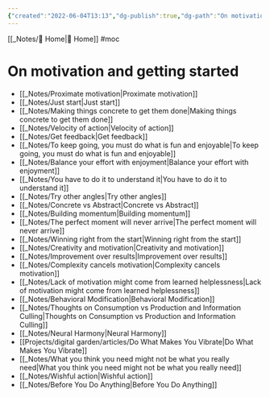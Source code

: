```yaml
---
{"created":"2022-06-04T13:13","dg-publish":true,"dg-path":"On motivation and getting started MoC.md","permalink":"/on-motivation-and-getting-started-mo-c/","dgPassFrontmatter":true,"updated":"2025-01-26T19:35:57.049+01:00"}
---
```


[[_Notes/ Home\| Home]] #moc
# On motivation and getting started
- [[_Notes/Proximate motivation\|Proximate motivation]]
- [[_Notes/Just start\|Just start]]
- [[_Notes/Making things concrete to get them done\|Making things concrete to get them done]] 
- [[_Notes/Velocity of action\|Velocity of action]]
- [[_Notes/Get feedback\|Get feedback]]
- [[_Notes/To keep going, you must do what is fun and enjoyable\|To keep going, you must do what is fun and enjoyable]]
- [[_Notes/Balance your effort with enjoyment\|Balance your effort with enjoyment]]
- [[_Notes/You have to do it to understand it\|You have to do it to understand it]]
- [[_Notes/Try other angles\|Try other angles]]
- [[_Notes/Concrete vs Abstract\|Concrete vs Abstract]]
- [[_Notes/Building momentum\|Building momentum]]
- [[_Notes/The perfect moment will never arrive\|The perfect moment will never arrive]]
- [[_Notes/Winning right from the start\|Winning right from the start]]
- [[_Notes/Creativity and motivation\|Creativity and motivation]]
- [[_Notes/Improvement over results\|Improvement over results]]
- [[_Notes/Complexity cancels motivation\|Complexity cancels motivation]]
- [[_Notes/Lack of motivation might come from learned helplessness\|Lack of motivation might come from learned helplessness]]
- [[_Notes/Behavioral Modification\|Behavioral Modification]]
- [[_Notes/Thoughts on Consumption vs Production and Information Culling\|Thoughts on Consumption vs Production and Information Culling]]
- [[_Notes/Neural Harmony\|Neural Harmony]]
- [[Projects/digital garden/articles/Do What Makes You Vibrate\|Do What Makes You Vibrate]]
- [[_Notes/What you think you need might not be what you really need\|What you think you need might not be what you really need]]
- [[_Notes/Wishful action\|Wishful action]]
- [[_Notes/Before You Do Anything\|Before You Do Anything]]
